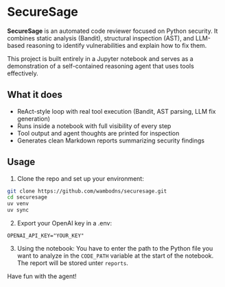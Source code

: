 # SecureSage

**SecureSage** is an automated code reviewer focused on Python security. It combines static analysis (Bandit), structural inspection (AST), and LLM-based reasoning to identify vulnerabilities and explain how to fix them.

This project is built entirely in a Jupyter notebook and serves as a demonstration of a self-contained reasoning agent that uses tools effectively.

## What it does

- ReAct-style loop with real tool execution (Bandit, AST parsing, LLM fix generation)
- Runs inside a notebook with full visibility of every step
- Tool output and agent thoughts are printed for inspection
- Generates clean Markdown reports summarizing security findings

## Usage

1. Clone the repo and set up your environment:

```bash
git clone https://github.com/wambodns/securesage.git
cd securesage
uv venv
uv sync
```

2. Export your OpenAI key in a .env:
```
OPENAI_API_KEY="YOUR_KEY"
```

3. Using the notebook:
You have to enter the path to the Python file you want to analyze in the `CODE_PATH` variable at the start of the notebook. The report will be stored unter `reports`.

Have fun with the agent!